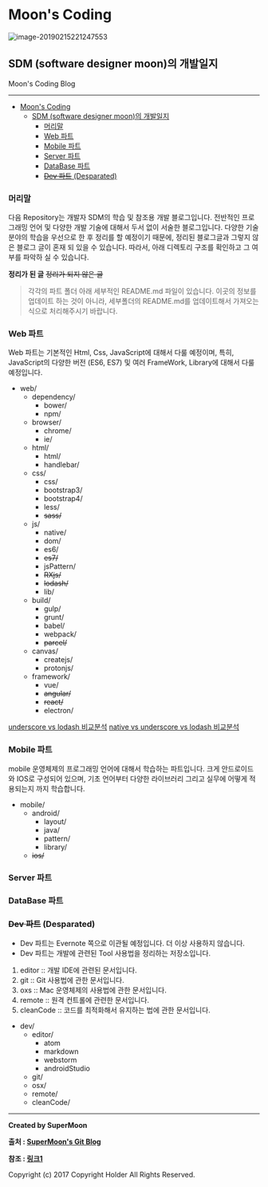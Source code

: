 # Moon's Coding



![image-20190215221247553](/Users/SuperMoon/project/sdm/blog/sdm-blog-moonscode/image-20190215221247553.png)

## SDM (software designer moon)의 개발일지

<div class="pull-right"> Moon's Coding Blog </div>

---

<!-- @import "[TOC]" {cmd="toc" depthFrom=1 depthTo=6 orderedList=false} -->
<!-- code_chunk_output -->

* [Moon's Coding](#moons-coding)
	* [SDM (software designer moon)의 개발일지](#sdm-software-designer-moon의-개발일지)
		* [머리말](#머리말)
		* [Web 파트](#web-파트)
		* [Mobile 파트](#mobile-파트)
		* [Server 파트](#server-파트)
		* [DataBase 파트](#database-파트)
		* [~~Dev 파트~~ (Desparated)](#~~dev-파트~~-desparated)

<!-- /code_chunk_output -->

### 머리말

다음 Repository는 개발자 SDM의 학습 및 참조용 개발 블로그입니다.
전반적인 프로그래밍 언어 및 다양한 개발 기술에 대해서 두서 없이 서술한 블로그입니다.
다양한 기술 분야의 학습을 우선으로 한 후 정리를 할 예정이기 때문에,
정리된 블로그글과 그렇지 않은 블로그 글이 혼재 되 있을 수 있습니다.
따라서, 아래 디렉토리 구조를 확인하고 그 여부를 파악하 실 수 있습니다.

**정리가 된 글**
~~정리가 되지 않은 글~~

> 각각의 파트 폴더 아래 세부적인 README.md 파일이 있습니다.
> 이곳의 정보를 업데이트 하는 것이 아니라,
> 세부폴더의 README.md를 업데이트해서 가져오는 식으로 처리해주시기 바랍니다.

### Web 파트

Web 파트는 기본적인 Html, Css, JavaScript에 대해서 다룰 예정이며,
특히, JavaScript의 다양한 버전 (ES6, ES7) 및
여러 FrameWork, Library에 대해서 다룰 예정입니다.

- web/
    - dependency/
        - bower/
        - npm/
    - browser/
        - chrome/
        - ie/
    - html/
        - html/
        - handlebar/
    - css/
        - css/
        - bootstrap3/
        - bootstrap4/
        - less/
        - ~~sass/~~
    - js/
        - native/
        - dom/
        - es6/
        - ~~es7/~~    
        - jsPattern/
        - ~~RXjs/~~
        - ~~lodash/~~
        - lib/
    - build/
        - gulp/
        - grunt/
        - babel/
        - webpack/
        - ~~parcel/~~        
    - canvas/
        - createjs/
        - protonjs/
    - framework/
        - vue/
        - ~~angular/~~
        - ~~react/~~
        - electron/

[underscore vs lodash 비교분석](http://kbs0327.github.io/blog/technology/underscore-lodash/)
[native vs underscore vs lodash 비교분석](http://blog.kazikai.net/?p=180)


### Mobile 파트

mobile 운영체제의 프로그래밍 언어에 대해서 학습하는 파트입니다.
크게 안드로이드와 IOS로 구성되어 있으며,
기초 언어부터 다양한 라이브러리 그리고 실무에 어떻게 적용되는지 까지 학습합니다.

- mobile/
    - android/
        - layout/
        - java/
        - pattern/
        - library/
    - ~~ios/~~


### Server 파트

### DataBase 파트

### ~~Dev 파트~~ (Desparated)

- Dev 파트는 Evernote 쪽으로 이관될 예정입니다. 더 이상 사용하지 않습니다.
- Dev 파트는 개발에 관련된 Tool 사용법을 정리하는 저장소입니다.
1. editor    :: 개발 IDE에 관련된 문서입니다.
2. git       :: Git 사용법에 관한 문서입니다.
3. oxs       :: Mac 운영체제의 사용법에 관한 문서입니다.
4. remote    :: 원격 컨트롤에 관련한 문서입니다.
5. cleanCode :: 코드를 최적화해서 유지하는 법에 관한 문서입니다.

- dev/
    - editor/
        - atom
        - markdown
        - webstorm
        - androidStudio
    - git/
    - osx/
    - remote/
    - cleanCode/





---

**Created by SuperMoon**

**출처 : [SuperMoon's Git Blog](https://github.com/jm921106)**

**참조 : [링크1]()**

Copyright (c) 2017 Copyright Holder All Rights Reserved.

